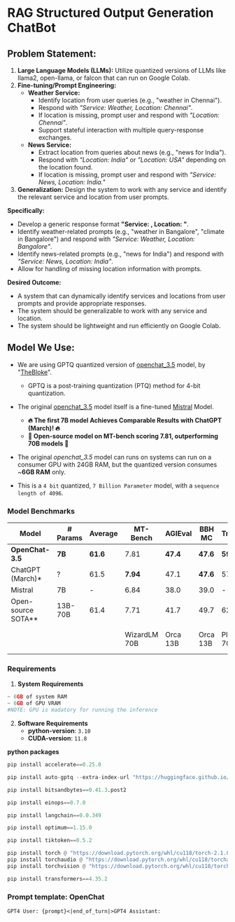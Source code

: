 # RAG Structured Output Generation ChatBot

## Problem Statement:

1. **Large Language Models (LLMs):** Utilize quantized versions of LLMs like llama2, open-llama, or falcon that can run on Google Colab.
2. **Fine-tuning/Prompt Engineering:**
    - **Weather Service:**
        - Identify location from user queries (e.g., "weather in Chennai").
        - Respond with *"Service: Weather, Location: Chennai"*.
        - If location is missing, prompt user and respond with *"Location: Chennai"*.
        - Support stateful interaction with multiple query-response exchanges.
    - **News Service:**
        - Extract location from queries about news (e.g., "news for India").
        - Respond with *"Location: India"* or *"Location: USA"* depending on the location found.
        - If location is missing, prompt user and respond with *"Service: News, Location: India."*
3. **Generalization:** Design the system to work with any service and identify the relevant service and location from user prompts.

**Specifically:**

- Develop a generic response format **"Service: <Service>, Location: <Location>"**.
- Identify weather-related prompts (e.g., "weather in Bangalore", "climate in Bangalore") and respond with *"Service: Weather, Location: Bangalore"*.
- Identify news-related prompts (e.g., "news for India") and respond with *"Service: News, Location: India"*.
- Allow for handling of missing location information with prompts.

**Desired Outcome:**

- A system that can dynamically identify services and locations from user prompts and provide appropriate responses.
- The system should be generalizable to work with any service and location.
- The system should be lightweight and run efficiently on Google Colab.


## Model We Use:
* We are using GPTQ quantized version of [  openchat_3.5](https://huggingface.co/TheBloke/openchat_3.5-GPTQ) model, by "[TheBloke](https://huggingface.co/TheBloke)".
	* GPTQ is a post-training quantization (PTQ) method for 4-bit quantization.
* The original [openchat_3.5](https://huggingface.co/openchat/openchat_3.5) model itself is a fine-tuned [Mistral](https://mistral.ai/) Model.
	* **🔥 The first 7B model Achieves Comparable Results with ChatGPT (March)! 🔥**
	* **🤖 Open-source model on MT-bench scoring 7.81, outperforming 70B models 🤖**
	
* The original *openchat_3.5* model can runs on systems can run on a consumer GPU with 24GB RAM, but the quantized version consumes ~**6GB RAM** only.

* This is a `4 bit` quantized, `7 Billion Parameter` model, with a `sequence length of 4096`.


### <a id="benchmarks"></a> Model Benchmarks

| Model              | # Params | Average  | MT-Bench     | AGIEval  | BBH MC   | TruthfulQA    | MMLU         | HumanEval       | BBH CoT     | GSM8K        |
|--------------------|----------|----------|--------------|----------|----------|---------------|--------------|-----------------|-------------|--------------|
| **OpenChat-3.5**       | **7B**   | **61.6** | 7.81         | **47.4** | **47.6** | **59.1**      | 64.3         | **55.5**        | 63.5        | **77.3**     |
| ChatGPT (March)*   | ?        | 61.5     | **7.94**     | 47.1     | **47.6** | 57.7          | **67.3**     | 48.1            | **70.1**    | 74.9         |
| Mistral            | 7B       | -        | 6.84         | 38.0     | 39.0     | -             | 60.1         | 30.5            | -           | 52.2         |
| Open-source SOTA** | 13B-70B  | 61.4     | 7.71         | 41.7     | 49.7     | 62.3          | 63.7         | 73.2            | 41.4        | 82.3         |
|                    |          |          | WizardLM 70B | Orca 13B | Orca 13B | Platypus2 70B | WizardLM 70B | WizardCoder 34B | Flan-T5 11B | MetaMath 70B |

<!-- requirements start -->
### Requirements
1. **System Requirements**
```python
~ 6GB of system RAM
~ 6GB of GPU VRAM
#NOTE: GPU is madatory for running the inference
```
2. **Software Requirements**
	* **python-version**:  `3.10`
	* **CUDA-version**:  `11.8`
	
**python packages**
```python
pip install accelerate==0.25.0

pip install auto-gptq --extra-index-url "https://huggingface.github.io/autogptq-index/whl/cu118/"

pip install bitsandbytes==0.41.3.post2

pip install einops==0.7.0

pip install langchain==0.0.349

pip install optimum==1.15.0

pip install tiktoken==0.5.2

pip install torch @ "https://download.pytorch.org/whl/cu118/torch-2.1.0%2Bcu118-cp310-cp310-linux_x86_64.whl#sha256=a81b554184492005543ddc32e96469f9369d778dedd195d73bda9bed407d6589"
pip install torchaudio @ "https://download.pytorch.org/whl/cu118/torchaudio-2.1.0%2Bcu118-cp310-cp310-linux_x86_64.whl#sha256=cdfd0a129406155eee595f408cafbb92589652da4090d1d2040f5453d4cae71f"
pip install torchvision @ "https://download.pytorch.org/whl/cu118/torchvision-0.16.0%2Bcu118-cp310-cp310-linux_x86_64.whl#sha256=033712f65d45afe806676c4129dfe601ad1321d9e092df62b15847c02d4061dc"

pip install transformers==4.35.2
```
<!-- requirements end -->


<!-- prompt-template start -->
### Prompt template: OpenChat
```
GPT4 User: {prompt}<|end_of_turn|>GPT4 Assistant:

```
<!-- prompt-template end -->